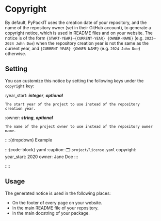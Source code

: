 # Copyright
By default, PyPackIT uses the creation date of your repository,
and the name of the repository owner (set in their GitHub account),
to generate a copyright notice, which is used in README files and on your website.
The notice is of the form `{START-YEAR}–{CURRENT-YEAR} {OWNER-NAME}` (e.g. `2023–2024 John Doe`)
when the repository creation year is not the same as the current year,
and `{CURRENT-YEAR} {OWNER-NAME}` (e.g. `2024 John Doe`) otherwise.


## Setting
You can customize this notice by setting the following keys under the `copyright` key:

:year_start: ***integer***, ***optional***

    The start year of the project to use instead of the repository creation year.

:owner: ***string***, ***optional***

    The name of the project owner to use instead of the repository owner name.


::::{dropdown} Example

:::{code-block} yaml
:caption: 🗂 `project/license.yaml`
copyright:
  year_start: 2020
  owner: Jane Doe
:::

::::


## Usage
The generated notice is used in the following places:
- On the footer of every page on your website.
- In the main README file of your repository.
- In the main docstring of your package.
